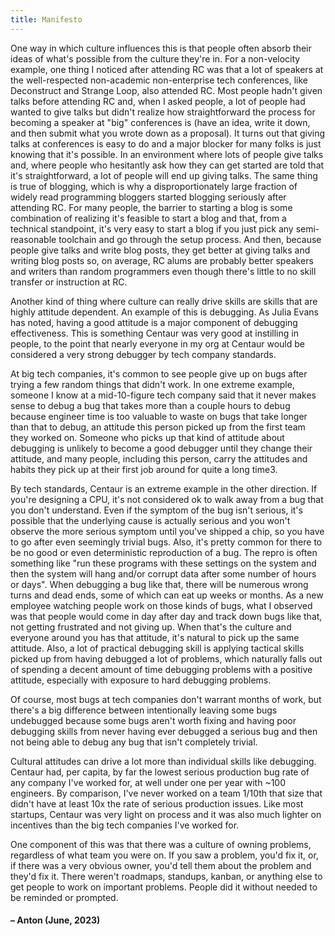 ```yaml
---
title: Manifesto
---
```


One way in which culture influences this is that people often absorb their ideas of what's possible from the culture they're in. For a non-velocity example, one thing I noticed after attending RC was that a lot of speakers at the well-respected non-academic non-enterprise tech conferences, like Deconstruct and Strange Loop, also attended RC. Most people hadn't given talks before attending RC and, when I asked people, a lot of people had wanted to give talks but didn't realize how straightforward the process for becoming a speaker at "big" conferences is (have an idea, write it down, and then submit what you wrote down as a proposal). It turns out that giving talks at conferences is easy to do and a major blocker for many folks is just knowing that it's possible. In an environment where lots of people give talks and, where people who hesitantly ask how they can get started are told that it's straightforward, a lot of people will end up giving talks. The same thing is true of blogging, which is why a disproportionately large fraction of widely read programming bloggers started blogging seriously after attending RC. For many people, the barrier to starting a blog is some combination of realizing it's feasible to start a blog and that, from a technical standpoint, it's very easy to start a blog if you just pick any semi-reasonable toolchain and go through the setup process. And then, because people give talks and write blog posts, they get better at giving talks and writing blog posts so, on average, RC alums are probably better speakers and writers than random programmers even though there's little to no skill transfer or instruction at RC.

Another kind of thing where culture can really drive skills are skills that are highly attitude dependent. An example of this is debugging. As Julia Evans has noted, having a good attitude is a major component of debugging effectiveness. This is something Centaur was very good at instilling in people, to the point that nearly everyone in my org at Centaur would be considered a very strong debugger by tech company standards.

At big tech companies, it's common to see people give up on bugs after trying a few random things that didn't work. In one extreme example, someone I know at a mid-10-figure tech company said that it never makes sense to debug a bug that takes more than a couple hours to debug because engineer time is too valuable to waste on bugs that take longer than that to debug, an attitude this person picked up from the first team they worked on. Someone who picks up that kind of attitude about debugging is unlikely to become a good debugger until they change their attitude, and many people, including this person, carry the attitudes and habits they pick up at their first job around for quite a long time3.

By tech standards, Centaur is an extreme example in the other direction. If you're designing a CPU, it's not considered ok to walk away from a bug that you don't understand. Even if the symptom of the bug isn't serious, it's possible that the underlying cause is actually serious and you won't observe the more serious symptom until you've shipped a chip, so you have to go after even seemingly trivial bugs. Also, it's pretty common for there to be no good or even deterministic reproduction of a bug. The repro is often something like "run these programs with these settings on the system and then the system will hang and/or corrupt data after some number of hours or days". When debugging a bug like that, there will be numerous wrong turns and dead ends, some of which can eat up weeks or months. As a new employee watching people work on those kinds of bugs, what I observed was that people would come in day after day and track down bugs like that, not getting frustrated and not giving up. When that's the culture and everyone around you has that attitude, it's natural to pick up the same attitude. Also, a lot of practical debugging skill is applying tactical skills picked up from having debugged a lot of problems, which naturally falls out of spending a decent amount of time debugging problems with a positive attitude, especially with exposure to hard debugging problems.

Of course, most bugs at tech companies don't warrant months of work, but there's a big difference between intentionally leaving some bugs undebugged because some bugs aren't worth fixing and having poor debugging skills from never having ever debugged a serious bug and then not being able to debug any bug that isn't completely trivial.

Cultural attitudes can drive a lot more than individual skills like debugging. Centaur had, per capita, by far the lowest serious production bug rate of any company I've worked for, at well under one per year with ~100 engineers. By comparison, I've never worked on a team 1/10th that size that didn't have at least 10x the rate of serious production issues. Like most startups, Centaur was very light on process and it was also much lighter on incentives than the big tech companies I've worked for.

One component of this was that there was a culture of owning problems, regardless of what team you were on. If you saw a problem, you'd fix it, or, if there was a very obvious owner, you'd tell them about the problem and they'd fix it. There weren't roadmaps, standups, kanban, or anything else to get people to work on important problems. People did it without needed to be reminded or prompted.

#### – Anton (June, 2023)